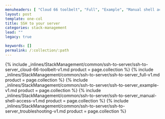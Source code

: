 ```yaml
---
menuheaders: [ "Cloud 66 toolbelt", "Full", "Example", "Manual shell access", "Troubleshooting" ]
layout: post
template: one-col
title: SSH to your server
categories: stack-management
lead: ""
legacy: true

keywords: []
permalink: /:collection/:path
---
```






<a href="#cloud-66-toolbelt"></a>{% include _inlines/StackManagement/common/ssh-to-server/ssh-to-server_cloud-66-toolbelt-v1.md  product = page.collection %}
<a href="#full"></a>{% include _inlines/StackManagement/common/ssh-to-server/ssh-to-server_full-v1.md  product = page.collection %}
<a href="#example"></a>{% include _inlines/StackManagement/common/ssh-to-server/ssh-to-server_example-v1.md  product = page.collection %}
<a href="#manual-shell-access"></a>{% include _inlines/StackManagement/common/ssh-to-server/ssh-to-server_manual-shell-access-v1.md  product = page.collection %}
<a href="#troubleshooting"></a>{% include _inlines/StackManagement/common/ssh-to-server/ssh-to-server_troubleshooting-v1.md  product = page.collection %}